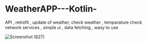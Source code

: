 # WeatherAPP---Kotlin-
 API , retrofit  , update of weather, check weather , temparature check
 network services , simple ui , data fetching , wasy to use




![Screenshot (627)](https://user-images.githubusercontent.com/56763840/104601643-799cb000-56a0-11eb-892f-e859a0c52999.png)
